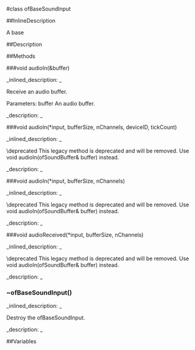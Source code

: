 #class ofBaseSoundInput


<!--
_visible: True_
_advanced: False_
_istemplated: False_
-->

##InlineDescription

A base 





##Description





##Methods



###void audioIn(&buffer)

<!--
_syntax: audioIn(&buffer)_
_name: audioIn_
_returns: void_
_returns_description: _
_parameters: ofSoundBuffer &buffer_
_access: public_
_version_started: 0.9.0_
_version_deprecated: _
_summary: _
_constant: False_
_static: False_
_visible: True_
_advanced: False_
-->

_inlined_description: _

Receive an audio buffer.

Parameters:
buffer An audio buffer.





_description: _







<!----------------------------------------------------------------------------->

###void audioIn(*input, bufferSize, nChannels, deviceID, tickCount)

<!--
_syntax: audioIn(*input, bufferSize, nChannels, deviceID, tickCount)_
_name: audioIn_
_returns: void_
_returns_description: _
_parameters: float *input, int bufferSize, int nChannels, int deviceID, unsigned long long tickCount_
_access: public_
_version_started: 0.9.0_
_version_deprecated: _
_summary: _
_constant: False_
_static: False_
_visible: True_
_advanced: False_
-->

_inlined_description: _

\deprecated This legacy method is deprecated and will be removed.
Use void audioIn(ofSoundBuffer& buffer) instead.





_description: _







<!----------------------------------------------------------------------------->

###void audioIn(*input, bufferSize, nChannels)

<!--
_syntax: audioIn(*input, bufferSize, nChannels)_
_name: audioIn_
_returns: void_
_returns_description: _
_parameters: float *input, int bufferSize, int nChannels_
_access: public_
_version_started: 007_
_version_deprecated: _
_summary: _
_constant: False_
_static: False_
_visible: True_
_advanced: False_
-->

_inlined_description: _

\deprecated This legacy method is deprecated and will be removed.
Use void audioIn(ofSoundBuffer& buffer) instead.





_description: _







<!----------------------------------------------------------------------------->

###void audioReceived(*input, bufferSize, nChannels)

<!--
_syntax: audioReceived(*input, bufferSize, nChannels)_
_name: audioReceived_
_returns: void_
_returns_description: _
_parameters: float *input, int bufferSize, int nChannels_
_access: public_
_version_started: 007_
_version_deprecated: _
_summary: _
_constant: False_
_static: False_
_visible: True_
_advanced: False_
-->

_inlined_description: _

\deprecated This legacy method is deprecated and will be removed.
Use void audioIn(ofSoundBuffer& buffer) instead.





_description: _







<!----------------------------------------------------------------------------->

### ~ofBaseSoundInput()

<!--
_syntax: ~ofBaseSoundInput()_
_name: ~ofBaseSoundInput_
_returns: _
_returns_description: _
_parameters: _
_access: public_
_version_started: 007_
_version_deprecated: _
_summary: _
_constant: False_
_static: False_
_visible: True_
_advanced: False_
-->

_inlined_description: _

Destroy the ofBaseSoundInput.





_description: _







<!----------------------------------------------------------------------------->

##Variables



